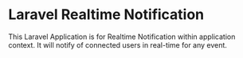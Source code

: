 # Laravel Realtime Notification
This Laravel Application is for Realtime Notification within application context. It will notify of connected users in real-time for any event.